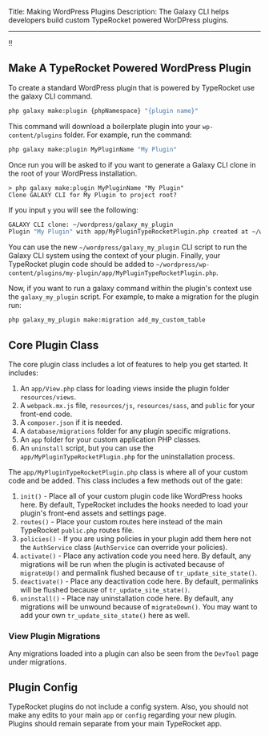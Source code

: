 Title: Making WordPress Plugins
Description: The Galaxy CLI helps developers build custom TypeRocket powered WorDPress plugins.

---

!!

## Make A TypeRocket Powered WordPress Plugin

To create a standard WordPress plugin that is powered by TypeRocket use the galaxy CLI command.

```bash
php galaxy make:plugin {phpNamespace} "{plugin name}"
```

This command will download a boilerplate plugin into your `wp-content/plugins` folder. For example, run the command:

```bash
php galaxy make:plugin MyPluginName "My Plugin"
```

Once run you will be asked to if you want to generate a Galaxy CLI clone in the root of your WordPress installation.

```
> php galaxy make:plugin MyPluginName "My Plugin"
Clone GALAXY CLI for My Plugin to project root?
```

If you input `y` you will see the following:

```bash
GALAXY CLI clone: ~/wordpress/galaxy_my_plugin
Plugin "My Plugin" with app/MyPluginTypeRocketPlugin.php created at ~/wordpress/wp-content/plugins/my-plugin
```

You can use the new `~/wordpress/galaxy_my_plugin` CLI script to run the Galaxy CLI system using the context of your plugin. Finally, your TypeRocket plugin code should be added to `~/wordpress/wp-content/plugins/my-plugin/app/MyPluginTypeRocketPlugin.php`.

Now, if you want to run a galaxy command within the plugin's context use the `galaxy_my_plugin` script. For example, to make a migration for the plugin run:

```bash
php galaxy_my_plugin make:migration add_my_custom_table
```

## Core Plugin Class

The core plugin class includes a lot of features to help you get started. It includes:

1. An `app/View.php` class for loading views inside the plugin folder `resources/views`.
2. A `webpack.mx.js` file, `resources/js`, `resources/sass`, and `public` for your front-end code.
3. A `composer.json` if it is needed.
4. A `database/migrations` folder for any plugin specific migrations.
5. An `app` folder for your custom application PHP classes.
6. An `uninstall` script, but you can use the `app/MyPluginTypeRocketPlugin.php` for the uninstallation process.

The `app/MyPluginTypeRocketPlugin.php` class is where all of your custom code and be added. This class includes a few methods out of the gate:

1. `init()` - Place all of your custom plugin code like WordPress hooks here. By default, TypeRocket includes the hooks needed to load your plugin's front-end assets and settings page.
2. `routes()` - Place your custom routes here instead of the main TypeRocket `public.php` routes file.
3. `policies()` - If you are using policies in your plugin add them here not the `AuthService` class (`AuthService` can override your policies).
4. `activate()` - Place any activation code you need here. By default, any migrations will be run when the plugin is activated because of `migrateUp()` and permalink flushed because of `tr_update_site_state()`.
5. `deactivate()` - Place any deactivation code here. By default, permalinks will be flushed because of `tr_update_site_state()`.
6. `uninstall()` - Place nay uninstallation code here. By default, any migrations will be unwound because of `migrateDown()`. You may want to add your own `tr_update_site_state()` here as well.

### View Plugin Migrations

Any migrations loaded into a plugin can also be seen from the `DevTool` page under migrations.

## Plugin Config

TypeRocket plugins do not include a config system. Also, you should not make any edits to your main `app` or `config` regarding your new plugin. Plugins should remain separate from your main TypeRocket app.
